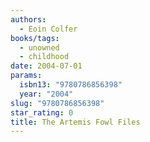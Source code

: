 ```yaml
---
authors:
  - Eoin Colfer
books/tags:
  - unowned
  - childhood
date: 2004-07-01
params:
  isbn13: "9780786856398"
  year: "2004"
slug: "9780786856398"
star_rating: 0
title: The Artemis Fowl Files
---
```


<!--more-->
